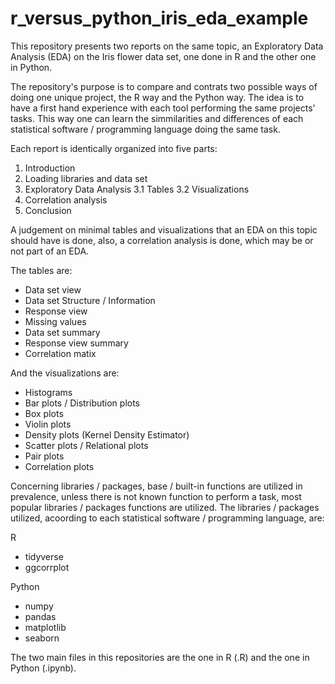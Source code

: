 # r_versus_python_iris_eda_example
This repository presents two reports on the same topic, an Exploratory Data Analysis (EDA) on the Iris flower data set, one done in R and the other one in Python.

The repository's purpose is to compare and contrats two possible ways of doing one unique project, the R way and the Python way. The idea is to have a first hand experience with each tool performing the same projects' tasks. This way one can learn the simmilarities and differences of each statistical software / programming language doing the same task.

Each report is identically organized into five parts:

1. Introduction
2. Loading libraries and data set
3. Exploratory Data Analysis
3.1 Tables
3.2 Visualizations
4. Correlation analysis
5. Conclusion

A judgement on minimal tables and visualizations that an EDA on this topic should have is done, also, a correlation analysis is done, which may be or not part of an EDA.

The tables are:

- Data set view
- Data set Structure / Information
- Response view
- Missing values
- Data set summary
- Response view summary
- Correlation matix

And the visualizations are:

- Histograms
- Bar plots / Distribution plots
- Box plots
- Violin plots
- Density plots (Kernel Density Estimator)
- Scatter plots / Relational plots
- Pair plots
- Correlation plots

Concerning libraries / packages, base / built-in functions are utilized in prevalence, unless there is not known function to perform a task, most popular libraries / packages functions are utilized. The libraries / packages utilized, acoording to each statistical software / programming language, are:

R

- tidyverse
- ggcorrplot

Python

- numpy
- pandas
- matplotlib
- seaborn

The two main files in this repositories are the one in R (.R) and the one in Python (.ipynb).
